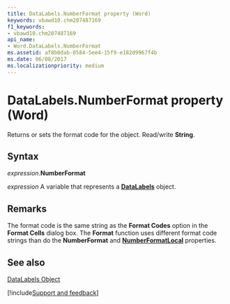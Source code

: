 ```yaml
---
title: DataLabels.NumberFormat property (Word)
keywords: vbawd10.chm207487169
f1_keywords:
- vbawd10.chm207487169
api_name:
- Word.DataLabels.NumberFormat
ms.assetid: af8b0dab-0584-5ee4-15f9-e182d9967f4b
ms.date: 06/08/2017
ms.localizationpriority: medium
---
```



# DataLabels.NumberFormat property (Word)

Returns or sets the format code for the object. Read/write **String**.


## Syntax

_expression_.**NumberFormat**

_expression_ A variable that represents a **[DataLabels](Word.DataLabels.md)** object.


## Remarks

The format code is the same string as the **Format Codes** option in the **Format Cells** dialog box. The **Format** function uses different format code strings than do the **NumberFormat** and **[NumberFormatLocal](Word.DataLabels.NumberFormatLocal.md)** properties.


## See also


[DataLabels Object](Word.DataLabels.md)

[!include[Support and feedback](~/includes/feedback-boilerplate.md)]